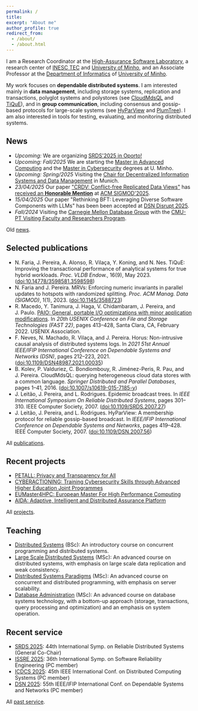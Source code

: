 ```yaml
---
permalink: /
title: 
excerpt: "About me"
author_profile: true
redirect_from: 
  - /about/
  - /about.html
---
```


I am a Research Coordinator at the [High-Assurance Software Laboratory](https://www.inesctec.pt/en/centres/haslab), a research center of [INESC&nbsp;TEC](https://www.inesctec.pt) and [University of Minho](http://www.uminho.pt), and an Associate Professor at the [Department of Informatics](http://www.di.uminho.pt) of [University of Minho](http://www.uminho.pt).

My work focuses on **dependable distributed systems**. I am interested mainly in **data management**, including storage systems, replication and transactions, polyglot systems and polystores (see [CloudMdsQL](http://dx.doi.org/10.1007/s10619-015-7185-y) and [TiQuE](http://vldb.org/pvldb/volumes/16/paper/TiQuE%3A%20Improving%20the%20Transactional%20Performance%20of%20Analytical%20Systems%20for%20True%20Hybrid%20Workloads)), and in **group communication**, including consensus and gossip-based protocols for large-scale systems (see [HyParView](http://dx.doi.org/10.1109/DSN.2007.56) and [PlumTree](http://dx.doi.org/10.1109/SRDS.2007.27)). I am also interested in tools for testing, evaluating, and monitoring distributed systems.

## News

- *Upcoming:* We are organizing [SRDS'2025 in Oporto!](https://srds-conference.org/)
- *Upcoming: Fall/2025* We are starting the [Master in Advanced Computing](https://mca.di.uminho.pt/) and the [Master in Cybersecurity](https://mcs.di.uminho.pt/) degrees at U. Minho.
- *Upcoming: Spring/2025* Visiting the [Chair for Decentralized Information Systems and Data Management](https://www.cs.cit.tum.de/dis/home/) in Munich.
- *23/04/2025* Our paper ["CRDV: Conflict-free Replicated Data Views"](http://dx.doi.org/10.1145/3709675) has [received an **Honorable Mention**](https://2025.sigmod.org/sigmod_awards.shtml) at [ACM SIGMOD'2025](https://2025.sigmod.org/sigmod_papers.shtml).
- *15/04/2025* Our paper "Rethinking BFT: Leveraging Diverse Software Components with LLMs" has been been accepted at [DSN Disrupt 2025](https://dsn2025.github.io/).
- *Fall/2024* Visiting the [Carnegie Mellon Database Group](https://db.cs.cmu.edu/) with the [CMU-PT 
Visiting Faculty and Researchers Program](https://cmuportugal.org/media/cmu-portugal-will-be-hosting-18-research-visitors-to-carnegie-mellon-in-2024/).

Old [news](/news/).

## Selected publications

<ul>
<li>
N. Faria, J. Pereira, A. Alonso, R. Vilaça, Y. Koning, and N. Nes.
TiQuE: Improving the transactional performance of analytical systems for true hybrid workloads.
<cite>Proc. VLDB Endow.</cite>, 16(9), May 2023.
(<a href="http://vldb.org/pvldb/volumes/16/paper/TiQuE%3A%20Improving%20the%20Transactional%20Performance%20of%20Analytical%20Systems%20for%20True%20Hybrid%20Workloads">doi:10.14778/3598581.3598598</a>)
</li>
<li>
N. Faria and
  J. Pereira.
MRVs: Enforcing numeric invariants in parallel updates to hotspots with
  randomized splitting.
<cite>Proc. ACM Manag. Data (SIGMOD)</cite>, 1(1), 2023.
(<a href="http://dx.doi.org/10.1145/3588723">doi:10.1145/3588723</a>)
</li>
<li>R. Macedo,
  Y. Tanimura, J. Haga,
  V. Chidambaram, J. Pereira, and
  J. Paulo.
<a href="https://www.usenix.org/conference/fast22/presentation/macedo">PAIO:
  General, portable I/O optimizations with minor application
  modifications</a>.
In <cite>20th USENIX Conference on File and Storage Technologies (FAST
  22)</cite>, pages 413–428, Santa Clara, CA, February 2022. USENIX
  Association.</li>
<li>
F. Neves,
  N. Machado, R. Vilaça, and
  J. Pereira.
Horus: Non-intrusive causal analysis of distributed systems logs.
In <cite>2021 51st Annual IEEE/IFIP International Conference on Dependable
  Systems and Networks (DSN)</cite>, pages 212–223, 2021.
(<a href="http://dx.doi.org/10.1109/DSN48987.2021.00035">doi:10.1109/DSN48987.2021.00035</a>)
</li>
<li>
B. Kolev,
  P. Valduriez, C. Bondiombouy,
  R. Jiménez-Peris, R. Pau, and
  J. Pereira.
CloudMdsQL: querying heterogeneous cloud data stores with a common language.
<cite>Springer Distributed and Parallel Databases</cite>, pages 1–41, 2016.
(<a href="http://dx.doi.org/10.1007/s10619-015-7185-y">doi:10.1007/s10619-015-7185-y</a>)
</li>
<li>
J. Leitão,
  J. Pereira, and L. Rodrigues.
Epidemic broadcast trees.
In <cite>IEEE International Symposium On Reliable Distributed Systems</cite>,
  pages 301–310. IEEE Computer Society, 2007.
<!-- PDF: pdfs/LPR07a.pdf -->
(<a href="http://dx.doi.org/10.1109/SRDS.2007.27">doi:10.1109/SRDS.2007.27</a>)
</li>
<li>
J. Leitão,
  J. Pereira, and L. Rodrigues.
HyParView: A membership protocol for reliable gossip-based broadcast.
In <cite>IEEE/IFIP International Conference on Dependable Systems and
  Networks</cite>, pages 419–428. IEEE Computer Society, 2007.
<!-- PDF: pdfs/LPR07b.pdf -->
(<a href="http://dx.doi.org/10.1109/DSN.2007.56">doi:10.1109/DSN.2007.56</a>)
</li>
</ul>

All [publications](/publications/).

## Recent projects

- [PETALL: Privacy and Transparency for All](https://lnk.bio/petall)
- [CYBERACTIONING: Training Cybersecurity Skills through Advanced Higher Education Joint Programmes](https://cyberactioning.eu/)
- [EUMaster4HPC: European Master For High Performance Computing](https://eumaster4hpc.uni.lu/)
- [AIDA: Adaptive, Intelligent and Distributed Assurance Platform](https://aida.inesctec.pt/)

All [projects](/projects/).

## Teaching

- [Distributed Systems](https://di.uminho.pt/~jno/sitedi/uc_J305N4.html) (BSc): An introductory course on concurrent programming and distributed systems.
- [Large Scale Distributed Systems](https://di.uminho.pt/~jno/sitedi/uc_ME78ME7800006546.html) (MSc): An advanced course on distributed systems, with emphasis on large scale data replication and weak consistency.
- [Distributed Systems Paradigms](https://di.uminho.pt/~jno/sitedi/uc_ME78ME7800005182.html) (MSc): An advanced course on concurrent and distributed programming, with emphasis on server scalability.
- [Database Administration](https://distributedum.github.io/dba/) (MSc): An advanced course on database systems technology, with a bottom-up approach (storage, transactions, query processing and optimization) and an emphasis on system operation.

## Recent service

<ul>
<li><a href="https://srds-conference.org/">SRDS 2025</a>: 44th International Symp. on Reliable Distributed Systems (General Co-Chair)</li>
<li><a href="https://issre.github.io/2025/">ISSRE 2025</a>: 36th International Symp. on Software Reliability Engineering (PC member)</li>
<li><a href="https://icdcs2025.icdcs.org/">ICDCS 2025</a>: 45th IEEE International Conf. on Distributed Computing Systems (PC member)</li>
<li><a href="https://dsn2025.github.io/">DSN 2025</a>: 55th IEEE/IFIP International Conf. on Dependable Systems and Networks (PC member)</li>
</ul>

All [past service](/service/).
